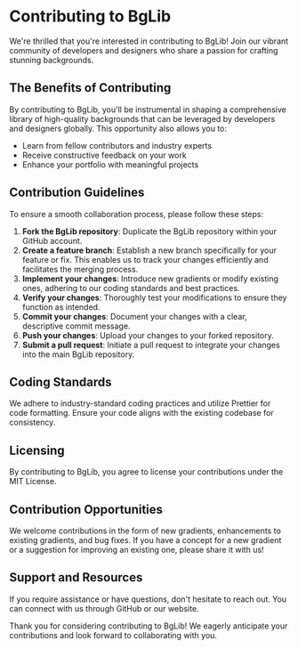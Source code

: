 # Contributing to BgLib

We're thrilled that you're interested in contributing to BgLib! Join our vibrant community of developers and designers who share a passion for crafting stunning backgrounds.

## The Benefits of Contributing

By contributing to BgLib, you'll be instrumental in shaping a comprehensive library of high-quality backgrounds that can be leveraged by developers and designers globally. This opportunity also allows you to:

* Learn from fellow contributors and industry experts
* Receive constructive feedback on your work
* Enhance your portfolio with meaningful projects

## Contribution Guidelines

To ensure a smooth collaboration process, please follow these steps:

1. **Fork the BgLib repository**: Duplicate the BgLib repository within your GitHub account.
2. **Create a feature branch**: Establish a new branch specifically for your feature or fix. This enables us to track your changes efficiently and facilitates the merging process.
3. **Implement your changes**: Introduce new gradients or modify existing ones, adhering to our coding standards and best practices.
4. **Verify your changes**: Thoroughly test your modifications to ensure they function as intended.
5. **Commit your changes**: Document your changes with a clear, descriptive commit message.
6. **Push your changes**: Upload your changes to your forked repository.
7. **Submit a pull request**: Initiate a pull request to integrate your changes into the main BgLib repository.

## Coding Standards

We adhere to industry-standard coding practices and utilize Prettier for code formatting. Ensure your code aligns with the existing codebase for consistency.

## Licensing

By contributing to BgLib, you agree to license your contributions under the MIT License.

## Contribution Opportunities

We welcome contributions in the form of new gradients, enhancements to existing gradients, and bug fixes. If you have a concept for a new gradient or a suggestion for improving an existing one, please share it with us!

## Support and Resources

If you require assistance or have questions, don't hesitate to reach out. You can connect with us through GitHub or our website.

Thank you for considering contributing to BgLib! We eagerly anticipate your contributions and look forward to collaborating with you.


